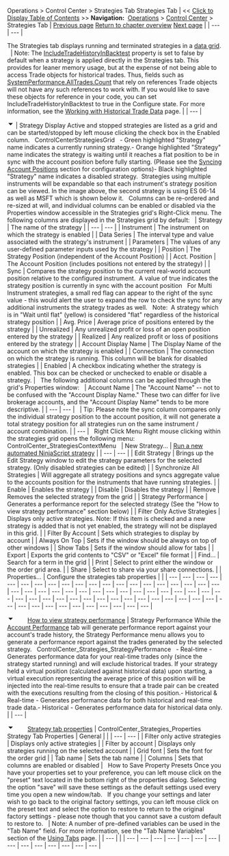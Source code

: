 ﻿
Operations \> Control Center \> Strategies Tab
Strategies Tab
| \<\< [Click to Display Table of Contents](strategies_tab.md) \>\> **Navigation:**     [Operations](operations.md) \> [Control Center](control_center.md) \> Strategies Tab | [Previous page](orders_tab.md) [Return to chapter overview](control_center.md) [Next page](executions_tab.md) |
| --- | --- |

The Strategies tab displays running and terminated strategies in a [data grid](data_grids.md).
 
| Note: The [IncludeTradeHistoryInBacktest](includetradehistoryinbacktest.md) property is set to false by default when a strategy is applied directly in the Strategies tab. This provides for leaner memory usage, but at the expense of not being able to access Trade objects for historical trades. Thus, fields such as [SystemPerformance.AllTrades.Count](alltrades.md) that rely on references Trade objects will not have any such references to work with. If you would like to save these objects for reference in your code, you can set IncludeTradeHistoryInBacktest to true in the Configure state. For more information, see the [Working with Historical Trade Data](strategyanalyzer_properties_2.md) page. |
| --- |

![tog_minus](tog_minus.gif)
| Strategy Display Active and stopped strategies are listed as a grid and can be started/stopped by left mouse clicking the check box in the Enabled column.   ControlCenterStrategiesGrid   - Green highlighted "Strategy" name indicates a currently running strategy.- Orange highlighted "Strategy" name indicates the strategy is waiting until it reaches a flat position to be in sync with the account position before fully starting. (Please see the [Syncing Account Positions](syncing_account_positions.md) section for configuration options)- Black highlighted "Strategy" name indicates a disabled strategy.  Strategies using multiple instruments will be expandable so that each instrument's strategy position can be viewed. In the image above, the second strategy is using ES 06\-14 as well as MSFT which is shown below it.   Columns can be re\-ordered and re\-sized at will, and individual columns can be enabled or disabled via the Properties window accessible in the Strategies grid's Right\-Click menu. The following columns are displayed in the Strategies grid by default:     | Strategy | The name of the strategy | | --- | --- | | Instrument | The instrument on which the strategy is enabled | | Data Series | The interval type and value associated with the strategy's instrument | | Parameters | The values of any user\-defined parameter inputs used by the strategy | | Position | The Strategy Position (independent of the Account Position) | | Acct. Position | The Account Position (includes positions not entered by the strategy) | | Sync | Compares the strategy position to the current real\-world account position relative to the configured instrument.  A value of true indicates the strategy position is currently in sync with the account position    For Multi Instrument strategies, a small red flag can appear to the right of the sync value \- this would alert the user to expand the row to check the sync for any additional instruments the strategy trades as well.   Note:  A strategy which is in "Wait until flat" (yellow) is considered "flat" regardless of the historical strategy position | | Avg. Price | Average price of positions entered by the strategy | | Unrealized | Any unrealized profit or loss of an open position entered by the strategy | | Realized | Any realized profit or loss of positions entered by the strategy | | Account Display Name | The Display Name of the account on which the strategy is enabled | | Connection | The connection on which the strategy is running. This column will be blank for disabled strategies | | Enabled | A checkbox indicating whether the strategy is enabled. This box can be checked or unchecked to enable or disable a strategy. |      The following additional columns can be applied through the grid's Properties window:     | Account Name | The "Account Name" \-\- not to be confused with the "Account Display Name." These two can differ for live brokerage accounts, and the "Account Display Name" tends to be more descriptive. | | --- | --- |        | Tip: Please note the sync column compares only the individual strategy position to the account position, it will not generate a total strategy position for all strategies run on the same instrument / account combination. | | --- |      Right Click Menu Right mouse clicking within the strategies grid opens the following menu:   ControlCenter_StrategiesContextMenu     | New Strategy... | [Run a new automated NinjaScript strategy](running_a_ninjascript_strategy.md) | | --- | --- | | Edit Strategy | Brings up the Edit Strategy window to edit the strategy parameters for the selected strategy. (Only disabled strategies can be edited) | | Synchronize All Strategies | Will aggregate all strategy positions and syncs aggregate value to the accounts position for the instruments that have running strategies. | | Enable | Enables the strategy | | Disable | Disables the strategy | | Remove | Removes the selected strategy from the grid | | Strategy Performance | Generates a performance report for the selected strategy (See the "How to view strategy performance" section below) | | Filter Only Active Strategies | Displays only active strategies. Note: If this item is checked and a new strategy is added that is not yet enabled, the strategy will not be displayed in this grid. | | Filter By Account | Sets which strategies to display by account | | Always On Top | Sets if the window should be always on top of other windows | | Show Tabs | Sets if the window should allow for tabs | | Export | Exports the grid contents to "CSV" or "Excel" file format | | Find... | Search for a term in the grid | | Print | Select to print either the window or the order grid area. | | Share | Select to share via your share connections. | | Properties... | Configure the strategies tab properties | |
| --- | --- | --- | --- | --- | --- | --- | --- | --- | --- | --- | --- | --- | --- | --- | --- | --- | --- | --- | --- | --- | --- | --- | --- | --- | --- | --- | --- | --- | --- | --- | --- | --- | --- | --- | --- | --- | --- | --- | --- | --- | --- | --- | --- | --- | --- | --- | --- | --- | --- | --- | --- | --- | --- | --- | --- | --- | --- | --- | --- | --- | --- |

![tog_minus](tog_minus.gif)        [How to view strategy performance](javascript:HMToggle('toggle','HowToViewStrategyPerformance','HowToViewStrategyPerformance_ICON'))
| Strategy Performance While the [Account Performance](trade_performance.md) tab will generate performance report against your account's trade history, the Strategy Performance menu allows you to generate a performance report against the trades generated by the selected strategy.   ControlCenter_Strategies_StrategyPerformance   - Real\-time \- Generates performance data for your real\-time trades only (since the strategy started running) and will exclude historical trades. If your strategy held a virtual position (calculated against historical data) upon starting, a virtual execution representing the average price of this position will be injected into the real\-time results to ensure that a trade pair can be created with the executions resulting from the closing of this position.- Historical \& Real\-time \- Generates performance data for both historical and real\-time trade data.- Historical \- Generates performance data for historical data only. |
| --- |

![tog_minus](tog_minus.gif)        [Strategy tab properties](javascript:HMToggle('toggle','StrategyTabProperties','StrategyTabProperties_ICON'))
| ControlCenter_Strategies_Properties   Strategy Tab Properties   | General |  | | --- | --- | | Filter only active strategies | Displays only active strategies | | Filter by account | Displays only strategies running on the selected account | | Grid font | Sets the font for the order grid | | Tab name | Sets the tab name | | Columns | Sets that columns are enabled or disabled |      How to Save Property Presets Once you have your properties set to your preference, you can left mouse click on the "preset" text located in the bottom right of the properties dialog. Selecting the option "save" will save these settings as the default settings used every time you open a new window/tab.   If you change your settings and later wish to go back to the original factory settings, you can left mouse click on the preset text and select the option to restore to return to the original factory settings \- please note though that you cannot save a custom default to restore to.     | Note: A number of pre\-defined variables can be used in the "Tab Name" field. For more information, see the "Tab Name Variables" section of the [Using Tabs](using_tabs.md) page. | | --- | |
| --- | --- | --- | --- | --- | --- | --- | --- | --- | --- | --- | --- | --- | --- |

